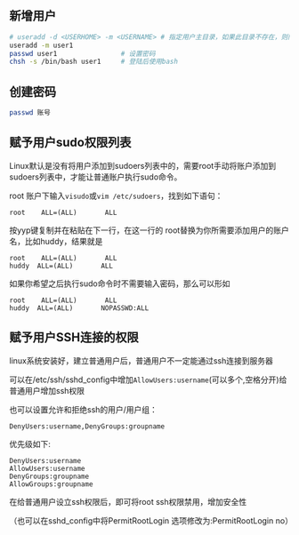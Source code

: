 ## 新增用户
```bash
# useradd -d <USERHOME> -m <USERNAME> # 指定用户主目录，如果此目录不存在，则同时使用-m选项，可以创建主目录
useradd -m user1
passwd user1  				# 设置密码
chsh -s /bin/bash user1 	# 登陆后使用bash
```

## 创建密码
```bash
passwd 账号
```
## 赋予用户sudo权限列表
Linux默认是没有将用户添加到sudoers列表中的，需要root手动将账户添加到sudoers列表中，才能让普通账户执行sudo命令。

root 账户下输入`visudo`或`vim /etc/sudoers`，找到如下语句：
```
root    ALL=(ALL)       ALL
```
按yyp键复制并在粘贴在下一行，在这一行的 root替换为你所需要添加用户的账户名，比如huddy，结果就是
```
root    ALL=(ALL)       ALL
huddy  ALL=(ALL)       ALL
```

如果你希望之后执行sudo命令时不需要输入密码，那么可以形如
```
root    ALL=(ALL)       ALL
huddy  ALL=(ALL)       NOPASSWD:ALL
```

## 赋予用户SSH连接的权限
linux系统安装好，建立普通用户后，普通用户不一定能通过ssh连接到服务器

可以在/etc/ssh/sshd_config中增加`AllowUsers:username`(可以多个,空格分开)给普通用户增加ssh权限

也可以设置允许和拒绝ssh的用户/用户组：
```
DenyUsers:username,DenyGroups:groupname
```

优先级如下:

    DenyUsers:username
    AllowUsers:username
    DenyGroups:groupname
    AllowGroups:groupname

在给普通用户设立ssh权限后，即可将root ssh权限禁用，增加安全性

（也可以在sshd_config中将PermitRootLogin 选项修改为:PermitRootLogin no）

